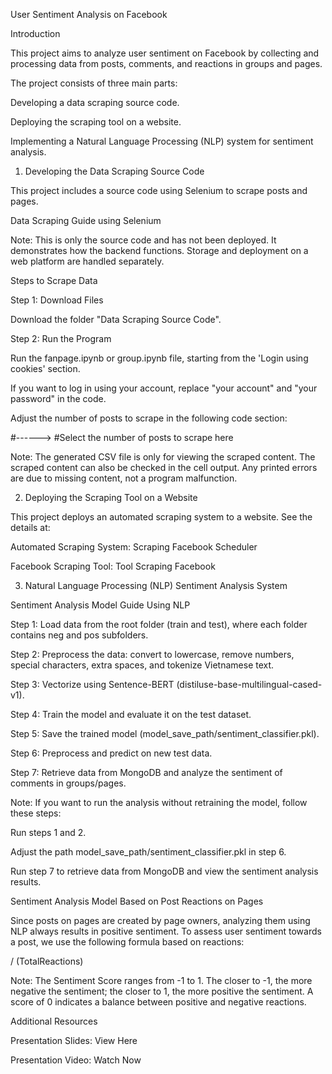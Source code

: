 User Sentiment Analysis on Facebook

Introduction

This project aims to analyze user sentiment on Facebook by collecting and processing data from posts, comments, and reactions in groups and pages.

The project consists of three main parts:

Developing a data scraping source code.

Deploying the scraping tool on a website.

Implementing a Natural Language Processing (NLP) system for sentiment analysis.

1. Developing the Data Scraping Source Code

This project includes a source code using Selenium to scrape posts and pages.

Data Scraping Guide using Selenium

Note: This is only the source code and has not been deployed. It demonstrates how the backend functions. Storage and deployment on a web platform are handled separately.

Steps to Scrape Data

Step 1: Download Files

Download the folder "Data Scraping Source Code".

Step 2: Run the Program

Run the fanpage.ipynb or group.ipynb file, starting from the 'Login using cookies' section.

If you want to log in using your account, replace "your account" and "your password" in the code.

Adjust the number of posts to scrape in the following code section:

#------> #Select the number of posts to scrape here

Note: The generated CSV file is only for viewing the scraped content. The scraped content can also be checked in the cell output. Any printed errors are due to missing content, not a program malfunction.

2. Deploying the Scraping Tool on a Website

This project deploys an automated scraping system to a website. See the details at:

Automated Scraping System: Scraping Facebook Scheduler

Facebook Scraping Tool: Tool Scraping Facebook

3. Natural Language Processing (NLP) Sentiment Analysis System

Sentiment Analysis Model Guide Using NLP

Step 1: Load data from the root folder (train and test), where each folder contains neg and pos subfolders.

Step 2: Preprocess the data: convert to lowercase, remove numbers, special characters, extra spaces, and tokenize Vietnamese text.

Step 3: Vectorize using Sentence-BERT (distiluse-base-multilingual-cased-v1).

Step 4: Train the model and evaluate it on the test dataset.

Step 5: Save the trained model (model_save_path/sentiment_classifier.pkl).

Step 6: Preprocess and predict on new test data.

Step 7: Retrieve data from MongoDB and analyze the sentiment of comments in groups/pages.

Note: If you want to run the analysis without retraining the model, follow these steps:

Run steps 1 and 2.

Adjust the path model_save_path/sentiment_classifier.pkl in step 6.

Run step 7 to retrieve data from MongoDB and view the sentiment analysis results.

Sentiment Analysis Model Based on Post Reactions on Pages

Since posts on pages are created by page owners, analyzing them using NLP always results in positive sentiment. To assess user sentiment towards a post, we use the following formula based on reactions:

 / (TotalReactions)

Note: The Sentiment Score ranges from -1 to 1. The closer to -1, the more negative the sentiment; the closer to 1, the more positive the sentiment. A score of 0 indicates a balance between positive and negative reactions.

Additional Resources

Presentation Slides: View Here

Presentation Video: Watch Now
